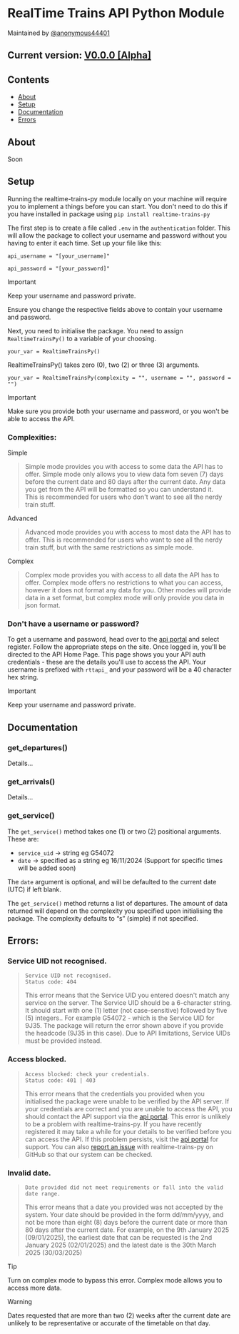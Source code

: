 # RealTime Trains API Python Module

Maintained by [@anonymous44401](https://github.com/anonymous44401)

## Current version: [V0.0.0 [Alpha]](https://github.com/anonymous44401/realtime-trains-py/releases/tag/v0.0.0-alpha)

## Contents

- [About](https://github.com/anonymous44401/realtime-trains-py/#about)
- [Setup](https://github.com/anonymous44401/realtime-trains-py/#setup)
- [Documentation](https://github.com/anonymous44401/realtime-trains-py/#documentation)
- [Errors](https://github.com/anonymous44401/realtime-trains-py/#errors)

## About

Soon

## Setup

Running the realtime-trains-py module locally on your machine will require you to implement a things before you can start. You don't need to do this if you have installed in package using `pip install realtime-trains-py`

The first step is to create a file called `.env` in the `authentication` folder. This will allow the package to collect your username and password without you having to enter it each time.
Set up your file like this:

```
api_username = "[your_username]"

api_password = "[your_password]"
```

> [!IMPORTANT]
> Keep your username and password private.

Ensure you change the respective fields above to contain your username and password.

Next, you need to initialise the package. You need to assign `RealtimeTrainsPy()` to a variable of your choosing.

```
your_var = RealtimeTrainsPy()
```

RealtimeTrainsPy() takes zero (0), two (2) or three (3) arguments.

```
your_var = RealtimeTrainsPy(complexity = "", username = "", password = "")
```

> [!IMPORTANT]
> Make sure you provide both your username and password, or you won't be able to access the API.

### Complexities:

Simple

> Simple mode provides you with access to some data the API has to offer.
> Simple mode only allows you to view data fom seven (7) days before the current date and 80 days after the current date. Any data you get from the API will be formatted so you can understand it.  
> This is recommended for users who don't want to see all the nerdy train stuff.

Advanced

> Advanced mode provides you with access to most data the API has to offer.
> This is recommended for users who want to see all the nerdy train stuff, but with the same restrictions as simple mode.

Complex

> Complex mode provides you with access to all data the API has to offer.
> Complex mode offers no restrictions to what you can access, however it does not format any data for you. Other modes will provide data in a set format, but complex mode will only provide you data in json format.

### Don't have a username or password?

To get a username and password, head over to the [api portal](https://api.rtt.io/) and select register. Follow the appropriate steps on the site.
Once logged in, you'll be directed to the API Home Page. This page shows you your API auth credentials - these are the details you'll use to access the API.
Your username is prefixed with `rttapi_` and your password will be a 40 character hex string.

> [!IMPORTANT]
> Keep your username and password private.

## Documentation

### get_departures()

Details...

### get_arrivals()

Details...

### get_service()

The `get_service()` method takes one (1) or two (2) positional arguments. These are:

- `service_uid` -> string eg G54072
- `date` -> specified as a string eg 16/11/2024 (Support for specific times will be added soon)

The `date` argument is optional, and will be defaulted to the current date (UTC) if left blank.

The `get_service()` method returns a list of departures. The amount of data returned will depend on the complexity you specified upon initialising the package. The complexity defaults to “s” (simple) if not specified.

## Errors:

### Service UID not recognised.

> ```
> Service UID not recognised.
> Status code: 404
> ```
>
> This error means that the Service UID you entered doesn't match any service on the server. The Service UID should be a 6-character string. It should start with one (1) letter (not case-sensitive) followed by five (5) integers.. For example G54072 - which is the Service UID for 9J35. The package will return the error shown above if you provide the headcode (9J35 in this case). Due to API limitations, Service UIDs must be provided instead.

### Access blocked.

> ```
> Access blocked: check your credentials.
> Status code: 401 | 403
> ```
>
> This error means that the credentials you provided when you initialised the package were unable to be verified by the API server. If your credentials are correct and you are unable to access the API, you should contact the API support via the [api portal](https://api.rtt.io/). This error is unlikely to be a problem with realtime-trains-py.
> If you have recently registered it may take a while for your details to be verified before you can access the API.
> If this problem persists, visit the [api portal](https://api.rtt.io/) for support. You can also [report an issue](https://github.com/anonymous44401/realtime-trains-py/issues) with realtime-trains-py on GitHub so that our system can be checked.

### Invalid date.

> ```
> Date provided did not meet requirements or fall into the valid date range.
> ```
>
> This error means that a date you provided was not accepted by the system. Your date should be provided in the form dd/mm/yyyy, and not be more than eight (8) days before the current date or more than 80 days after the current date.
> For example, on the 9th January 2025 (09/01/2025), the earliest date that can be requested is the 2nd January 2025 (02/01/2025) and the latest date is the 30th March 2025 (30/03/2025)

> [!TIP]
> Turn on complex mode to bypass this error. Complex mode allows you to access more data.

> [!WARNING]
> Dates requested that are more than two (2) weeks after the current date are unlikely to be representative or accurate of the timetable on that day.
